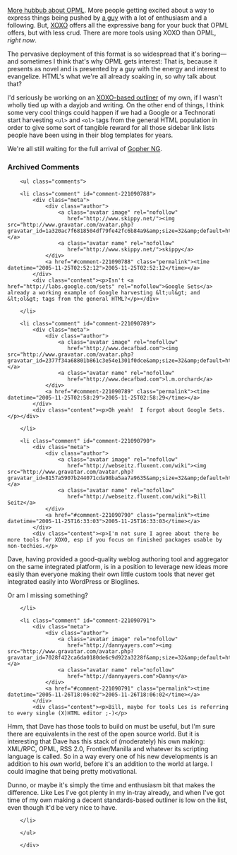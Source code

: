 [More hubbub about OPML][op].  More people getting excited about a way to express things being pushed by [a guy][ag] with a lot of enthusiasm and a following.  But, [XOXO][] offers all the expressive bang for your buck that OPML offers, but with less crud.  There are more tools using XOXO than OPML, *right now*.  

The pervasive deployment of this format is so widespread that it's boring—and sometimes I think that's why OPML gets interest:  That is, because it presents as novel and is presented by a guy with the energy and interest to evangelize.  HTML's what we're all already soaking in, so why talk about that?

I'd seriously be working on an [XOXO-based outliner][xout] of my own, if I wasn't wholly tied up with a dayjob and writing.  On the other end of things, I think some very cool things could happen if we had a Google or a Technorati start harvesting `<ul>` and `<ol>` tags from the general HTML population in order to give some sort of tangible reward for all those sidebar link lists people have been using in their blog templates for years.

We're all still waiting for the full arrival of [Gopher NG][gn].

[op]: http://dannyayers.com/archives/2005/11/24/tools/
[ag]: http://www.scripting.com/2005/11/24.html#When:1:34:09PM
[xoxo]: http://microformats.org/wiki/xoxo
[xout]: http://www.decafbad.com/blog/2005/07/12/xoxo_outliner_experiment
[gn]: http://dannyayers.com/archives/2005/07/14/gopher-ng/

<div id="comments" class="comments archived-comments">
            <h3>Archived Comments</h3>
            
        <ul class="comments">
            
        <li class="comment" id="comment-221090788">
            <div class="meta">
                <div class="author">
                    <a class="avatar image" rel="nofollow" 
                       href="http://www.skippy.net/"><img src="http://www.gravatar.com/avatar.php?gravatar_id=1a320ac7f6818504df79fe42fc6b84a9&amp;size=32&amp;default=http://mediacdn.disqus.com/1320279820/images/noavatar32.png"/></a>
                    <a class="avatar name" rel="nofollow" 
                       href="http://www.skippy.net/">skippy</a>
                </div>
                <a href="#comment-221090788" class="permalink"><time datetime="2005-11-25T02:52:12">2005-11-25T02:52:12</time></a>
            </div>
            <div class="content"><p>Isn't <a href="http://labs.google.com/sets" rel="nofollow">Google Sets</a> already a working example of Google harvesting &lt;ul&gt; and &lt;ol&gt; tags from the general HTML?</p></div>
            
        </li>
    
        <li class="comment" id="comment-221090789">
            <div class="meta">
                <div class="author">
                    <a class="avatar image" rel="nofollow" 
                       href="http://www.decafbad.com"><img src="http://www.gravatar.com/avatar.php?gravatar_id=2377f34a68801b861c3e54e1301f0dce&amp;size=32&amp;default=http://mediacdn.disqus.com/1320279820/images/noavatar32.png"/></a>
                    <a class="avatar name" rel="nofollow" 
                       href="http://www.decafbad.com">l.m.orchard</a>
                </div>
                <a href="#comment-221090789" class="permalink"><time datetime="2005-11-25T02:58:29">2005-11-25T02:58:29</time></a>
            </div>
            <div class="content"><p>Oh yeah!  I forgot about Google Sets.</p></div>
            
        </li>
    
        <li class="comment" id="comment-221090790">
            <div class="meta">
                <div class="author">
                    <a class="avatar image" rel="nofollow" 
                       href="http://webseitz.fluxent.com/wiki"><img src="http://www.gravatar.com/avatar.php?gravatar_id=8157a5907b244071cda98ba5aa7a9635&amp;size=32&amp;default=http://mediacdn.disqus.com/1320279820/images/noavatar32.png"/></a>
                    <a class="avatar name" rel="nofollow" 
                       href="http://webseitz.fluxent.com/wiki">Bill Seitz</a>
                </div>
                <a href="#comment-221090790" class="permalink"><time datetime="2005-11-25T16:33:03">2005-11-25T16:33:03</time></a>
            </div>
            <div class="content"><p>I'm not sure I agree about there be more tools for XOXO, esp if you focus on finished packages usable by non-techies.</p>

<p>Dave, having provided a good-quality weblog authoring tool and aggregator on the same integrated platform, is in a position to leverage new ideas more easily than everyone making their own little custom tools that never get integrated easily into WordPress or Bloglines.</p>

<p>Or am I missing something?</p></div>
            
        </li>
    
        <li class="comment" id="comment-221090791">
            <div class="meta">
                <div class="author">
                    <a class="avatar image" rel="nofollow" 
                       href="http://dannyayers.com"><img src="http://www.gravatar.com/avatar.php?gravatar_id=7028f422ca6da0180de6c9d922a3228f&amp;size=32&amp;default=http://mediacdn.disqus.com/1320279820/images/noavatar32.png"/></a>
                    <a class="avatar name" rel="nofollow" 
                       href="http://dannyayers.com">Danny</a>
                </div>
                <a href="#comment-221090791" class="permalink"><time datetime="2005-11-26T18:06:02">2005-11-26T18:06:02</time></a>
            </div>
            <div class="content"><p>Bill, maybe for tools Les is referring to every single (X)HTML editor ;-)</p>

<p>Hmm, that Dave has those tools to build on must be useful, but I'm sure there are equivalents in the rest of the open source world. But it is interesting that Dave has this stack of (moderately) his own making: XML/RPC, OPML, RSS 2.0, Frontier/Manilla and whatever its scripting language is called. So in a way every one of his new developments is an addition to his <em>own</em> world, before it's an addition to the world at large. I could imagine that being pretty motivational.</p>

<p>Dunno, or maybe it's simply the time and enthusiasm bit that makes the difference. Like Les I've got plenty in my in-tray already, and when I've got time of my own making a decent standards-based outliner is low on the list, even though it'd be very nice to have.</p></div>
            
        </li>
    
        </ul>
    
        </div>
    